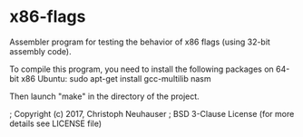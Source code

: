 # x86-flags
Assembler program for testing the behavior of x86 flags (using 32-bit assembly code).

To compile this program, you need to install the following packages on 64-bit x86 Ubuntu:
sudo apt-get install gcc-multilib nasm

Then launch "make" in the directory of the project.


; Copyright (c) 2017, Christoph Neuhauser
; BSD 3-Clause License (for more details see LICENSE file)
